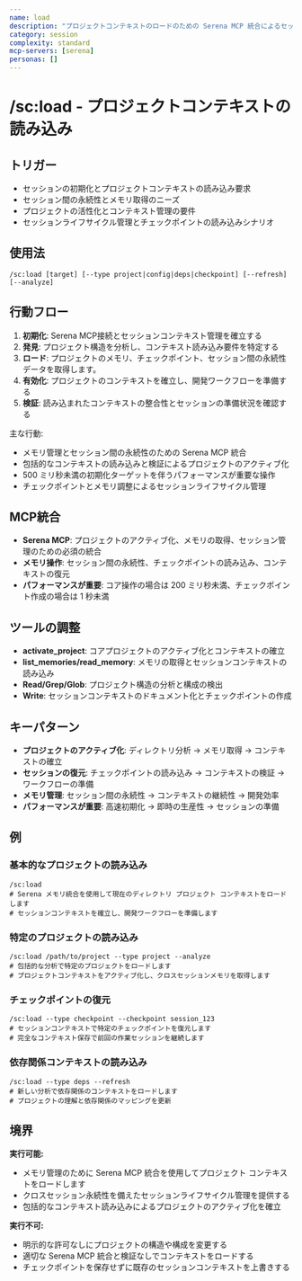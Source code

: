 ```yaml
---
name: load
description: "プロジェクトコンテキストのロードのための Serena MCP 統合によるセッションライフサイクル管理"
category: session
complexity: standard
mcp-servers: [serena]
personas: []
---
```


# /sc:load - プロジェクトコンテキストの読み込み

## トリガー
- セッションの初期化とプロジェクトコンテキストの読み込み要求
- セッション間の永続性とメモリ取得のニーズ
- プロジェクトの活性化とコンテキスト管理の要件
- セッションライフサイクル管理とチェックポイントの読み込みシナリオ

## 使用法
```
/sc:load [target] [--type project|config|deps|checkpoint] [--refresh] [--analyze]
```

## 行動フロー
1. **初期化**: Serena MCP接続とセッションコンテキスト管理を確立する
2. **発見**: プロジェクト構造を分析し、コンテキスト読み込み要件を特定する
3. **ロード**: プロジェクトのメモリ、チェックポイント、セッション間の永続性データを取得します。
4. **有効化**: プロジェクトのコンテキストを確立し、開発ワークフローを準備する
5. **検証**: 読み込まれたコンテキストの整合性とセッションの準備状況を確認する

主な行動:
- メモリ管理とセッション間の永続性のための Serena MCP 統合
- 包括的なコンテキストの読み込みと検証によるプロジェクトのアクティブ化
- 500 ミリ秒未満の初期化ターゲットを伴うパフォーマンスが重要な操作
- チェックポイントとメモリ調整によるセッションライフサイクル管理

## MCP統合
- **Serena MCP**: プロジェクトのアクティブ化、メモリの取得、セッション管理のための必須の統合
- **メモリ操作**: セッション間の永続性、チェックポイントの読み込み、コンテキストの復元
- **パフォーマンスが重要**: コア操作の場合は 200 ミリ秒未満、チェックポイント作成の場合は 1 秒未満

## ツールの調整
- **activate_project**: コアプロジェクトのアクティブ化とコンテキストの確立
- **list_memories/read_memory**: メモリの取得とセッションコンテキストの読み込み
- **Read/Grep/Glob**: プロジェクト構造の分析と構成の検出
- **Write**: セッションコンテキストのドキュメント化とチェックポイントの作成

## キーパターン
- **プロジェクトのアクティブ化**: ディレクトリ分析 → メモリ取得 → コンテキストの確立
- **セッションの復元**: チェックポイントの読み込み → コンテキストの検証 → ワークフローの準備
- **メモリ管理**: セッション間の永続性 → コンテキストの継続性 → 開発効率
- **パフォーマンスが重要**: 高速初期化 → 即時の生産性 → セッションの準備

## 例

### 基本的なプロジェクトの読み込み
```
/sc:load
# Serena メモリ統合を使用して現在のディレクトリ プロジェクト コンテキストをロードします
# セッションコンテキストを確立し、開発ワークフローを準備します
```

### 特定のプロジェクトの読み込み
```
/sc:load /path/to/project --type project --analyze
# 包括的な分析で特定のプロジェクトをロードします
# プロジェクトコンテキストをアクティブ化し、クロスセッションメモリを取得します
```

### チェックポイントの復元
```
/sc:load --type checkpoint --checkpoint session_123
# セッションコンテキストで特定のチェックポイントを復元します
# 完全なコンテキスト保存で前回の作業セッションを継続します
```

### 依存関係コンテキストの読み込み
```
/sc:load --type deps --refresh
# 新しい分析で依存関係のコンテキストをロードします
# プロジェクトの理解と依存関係のマッピングを更新
```

## 境界

**実行可能:**
- メモリ管理のために Serena MCP 統合を使用してプロジェクト コンテキストをロードします
- クロスセッション永続性を備えたセッションライフサイクル管理を提供する
- 包括的なコンテキスト読み込みによるプロジェクトのアクティブ化を確立

**実行不可:**
- 明示的な許可なしにプロジェクトの構造や構成を変更する
- 適切な Serena MCP 統合と検証なしでコンテキストをロードする
- チェックポイントを保存せずに既存のセッションコンテキストを上書きする